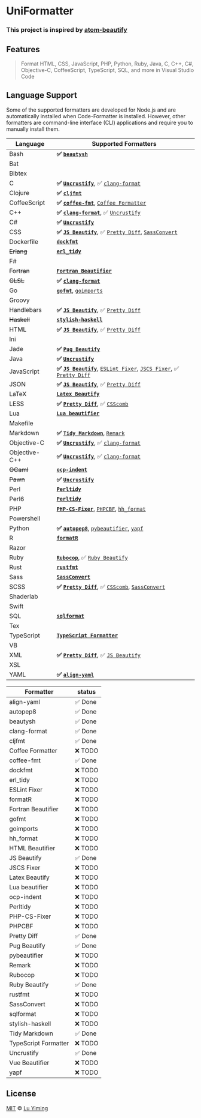 # UniFormatter

### This project is inspired by [atom-beautify](https://github.com/Glavin001/atom-beautify)

## Features

> Format HTML, CSS, JavaScript, PHP, Python, Ruby, Java, C, C++, C#, Objective-C, CoffeeScript, TypeScript, SQL, and more in Visual Studio Code

## Language Support

Some of the supported formatters are developed for Node.js and are automatically installed when Code-Formatter is installed. However, other formatters are command-line interface (CLI) applications and require you to manually install them.

| Language      | Supported Formatters                                                                                                                                             |
|---------------|------------------------------------------------------------------------------------------------------------------------------------------------------------------|
| Bash          | **:white_check_mark: [`beautysh`][beautysh]**                                                                                                                    |
| Bat           |                                                                                                                                                                  |
| Bibtex        |                                                                                                                                                                  |
| C             | **:white_check_mark: [`Uncrustify`][Uncrustify]**, :white_check_mark: [`clang-format`][clang-format]                                                             |
| Clojure       | **:white_check_mark: [`cljfmt`][cljfmt]**                                                                                                                        |
| CoffeeScript  | **:white_check_mark: [`coffee-fmt`][coffee-fmt]**, [`Coffee Formatter`][Coffee Formatter]                                                                        |
| C++           | **:white_check_mark: [`clang-format`][clang-format]**, :white_check_mark: [`Uncrustify`][Uncrustify]                                                             |
| C#            | **:white_check_mark: [`Uncrustify`][Uncrustify]**                                                                                                                |
| CSS           | **:white_check_mark: [`JS Beautify`][JS Beautify]**, :white_check_mark: [`Pretty Diff`][Pretty Diff], [`SassConvert`][SassConvert]                               |
| Dockerfile    | **[`dockfmt`][dockfmt]**                                                                                                                                         |
| ~~Erlang~~    | **[`erl_tidy`](http://erlang.org/doc/man/erl_tidy.html)**                                                                                                        |
| F#            |                                                                                                                                                                  |
| ~~Fortran~~   | **[`Fortran Beautifier`](https://www.gnu.org/software/emacs/)**                                                                                                  |
| ~~GLSL~~      | **:white_check_mark: [`clang-format`][clang-format]**                                                                                                            |
| Go            | **[`gofmt`](https://golang.org/cmd/gofmt/)**, [`goimports`][goimports]                                                                                           |
| Groovy        |                                                                                                                                                                  |
| Handlebars    | **:white_check_mark: [`JS Beautify`][JS Beautify]**, :white_check_mark: [`Pretty Diff`][Pretty Diff]                                                             |
| ~~Haskell~~   | **[`stylish-haskell`](https://github.com/jaspervdj/stylish-haskell)**                                                                                            |
| HTML          | **:white_check_mark: [`JS Beautify`][JS Beautify]**, :white_check_mark: [`Pretty Diff`][Pretty Diff]                                                             |
| Ini           |                                                                                                                                                                  |
| Jade          | **:white_check_mark: [`Pug Beautify`](https://github.com/vingorius/pug-beautify)**                                                                               |
| Java          | **:white_check_mark: [`Uncrustify`][Uncrustify]**                                                                                                                |
| JavaScript    | **:white_check_mark: [`JS Beautify`][JS Beautify]**, [`ESLint Fixer`][ESLint Fixer], [`JSCS Fixer`][JSCS Fixer], :white_check_mark: [`Pretty Diff`][Pretty Diff] |
| JSON          | **:white_check_mark: [`JS Beautify`][JS Beautify]**, :white_check_mark: [`Pretty Diff`][Pretty Diff]                                                             |
| LaTeX         | **[`Latex Beautify`][Latex Beautify]**                                                                                                                           |
| LESS          | **:white_check_mark: [`Pretty Diff`][Pretty Diff]**, :white_check_mark: [`CSScomb`][CSScomb]                                                                     |
| Lua           | **[`Lua beautifier`][Lua beautifier]**                                                                                                                           |
| Makefile      |                                                                                                                                                                  |
| Markdown      | **:white_check_mark: [`Tidy Markdown`][Tidy Markdown]**, [`Remark`](https://github.com/wooorm/remark)                                                            |
| Objective-C   | **:white_check_mark: [`Uncrustify`][Uncrustify]**, :white_check_mark: [`clang-format`][clang-format]                                                             |
| Objective-C++ | **:white_check_mark: [`Uncrustify`][Uncrustify]**, :white_check_mark: [`clang-format`][clang-format]                                                             |
| ~~OCaml~~     | **[`ocp-indent`](https://www.typerex.org/ocp-indent.html)**                                                                                                      |
| ~~Pawn~~      | **:white_check_mark: [`Uncrustify`][Uncrustify]**                                                                                                                |
| Perl          | **[`Perltidy`](http://perltidy.sourceforge.net/)**                                                                                                               |
| Perl6         | **[`Perltidy`](http://perltidy.sourceforge.net/)**                                                                                                               |
| PHP           | **[`PHP-CS-Fixer`][PHP-CS-Fixer]**, [`PHPCBF`][PHPCBF], [`hh_format`](http://hhvm.com/)                                                                          |
| Powershell    |                                                                                                                                                                  |
| Python        | **:white_check_mark: [`autopep8`][autopep8]**, [`pybeautifier`][pybeautifier], [`yapf`][yapf]                                                                    |
| R             | **[`formatR`](https://github.com/yihui/formatR)**                                                                                                                |
| Razor         |                                                                                                                                                                  |
| Ruby          | **[`Rubocop`](https://github.com/bbatsov/rubocop)**, :white_check_mark: [`Ruby Beautify`][Ruby Beautify]                                                         |
| Rust          | **[`rustfmt`](https://github.com/rust-lang-nursery/rustfmt)**                                                                                                    |
| Sass          | **[`SassConvert`][SassConvert]**                                                                                                                                 |
| SCSS          | **:white_check_mark: [`Pretty Diff`][Pretty Diff]**, :white_check_mark: [`CSScomb`][CSScomb], [`SassConvert`][SassConvert]                                       |
| Shaderlab     |                                                                                                                                                                  |
| Swift         |                                                                                                                                                                  |
| SQL           | **[`sqlformat`][sqlformat]**                                                                                                                                     |
| Tex           |                                                                                                                                                                  |
| TypeScript    | **[`TypeScript Formatter`][TypeScript Formatter]**                                                                                                               |
| VB            |                                                                                                                                                                  |
| XML           | **:white_check_mark: [`Pretty Diff`][Pretty Diff]**, :white_check_mark: [`JS Beautify`][JS Beautify]                                                             |
| XSL           |                                                                                                                                                                  |
| YAML          | **:white_check_mark: [`align-yaml`][align-yaml]**                                                                                                                |

| Formatter            | status                  |
|----------------------|-------------------------|
| align-yaml           | :white_check_mark: Done |
| autopep8             | :white_check_mark: Done |
| beautysh             | :white_check_mark: Done |
| clang-format         | :white_check_mark: Done |
| cljfmt               | :white_check_mark: Done |
| Coffee Formatter     | :x: TODO                |
| coffee-fmt           | :white_check_mark: Done |
| dockfmt              | :x: TODO                |
| erl_tidy             | :x: TODO                |
| ESLint Fixer         | :x: TODO                |
| formatR              | :x: TODO                |
| Fortran Beautifier   | :x: TODO                |
| gofmt                | :x: TODO                |
| goimports            | :x: TODO                |
| hh_format            | :x: TODO                |
| HTML Beautifier      | :x: TODO                |
| JS Beautify          | :white_check_mark: Done |
| JSCS Fixer           | :x: TODO                |
| Latex Beautify       | :x: TODO                |
| Lua beautifier       | :x: TODO                |
| ocp-indent           | :x: TODO                |
| Perltidy             | :x: TODO                |
| PHP-CS-Fixer         | :x: TODO                |
| PHPCBF               | :x: TODO                |
| Pretty Diff          | :white_check_mark: Done |
| Pug Beautify         | :white_check_mark: Done |
| pybeautifier         | :x: TODO                |
| Remark               | :x: TODO                |
| Rubocop              | :x: TODO                |
| Ruby Beautify        | :white_check_mark: Done |
| rustfmt              | :x: TODO                |
| SassConvert          | :x: TODO                |
| sqlformat            | :x: TODO                |
| stylish-haskell      | :x: TODO                |
| Tidy Markdown        | :white_check_mark: Done |
| TypeScript Formatter | :x: TODO                |
| Uncrustify           | :white_check_mark: Done |
| Vue Beautifier       | :x: TODO                |
| yapf                 | :x: TODO                |


## License

[MIT](LICENSE) © [Lu Yiming](https://github.com/luyiming)

[autopep8]: https://github.com/hhatto/autopep8
[Pretty Diff]: https://github.com/prettydiff/prettydiff
[Uncrustify]: https://github.com/uncrustify/uncrustify
[clang-format]: https://clang.llvm.org/docs/ClangFormat.html
[JS Beautify]: https://github.com/beautify-web/js-beautify
[Lua beautifier]: https://github.com/Glavin001/atom-beautify/blob/master/src/beautifiers/lua-beautifier/beautifier.coffee
[Vue Beautifier]: https://github.com/Glavin001/atom-beautify/blob/master/src/beautifiers/vue-beautifier.coffee
[SassConvert]: http://sass-lang.com/documentation/file.SASS_REFERENCE.html#syntax
[coffee-fmt]: https://github.com/sterpe/coffee-fmt
[Ruby Beautify]: https://github.com/erniebrodeur/ruby-beautify
[PHP-CS-Fixer]: https://github.com/FriendsOfPHP/PHP-CS-Fixer
[pybeautifier]: https://github.com/guyskk/pybeautifier
[ESLint Fixer]: https://github.com/eslint/eslint
[JSCS Fixer]: https://github.com/jscs-dev/node-jscs
[Tidy Markdown]: https://github.com/slang800/tidy-markdown
[goimports]: https://godoc.org/golang.org/x/tools/cmd/goimports
[CSScomb]: https://github.com/csscomb/csscomb.js
[TypeScript Formatter]: https://github.com/vvakame/typescript-formatter
[PHPCBF]: http://php.net/manual/en/install.php
[HTML Beautifier]: https://github.com/threedaymonk/htmlbeautifier
[Coffee Formatter]: https://github.com/Glavin001/Coffee-Formatter
[Latex Beautify]: https://github.com/cmhughes/latexindent.pl
[align-yaml]: https://github.com/jonschlinkert/align-yaml
[sqlformat]: https://github.com/andialbrecht/sqlparse
[beautysh]: https://github.com/bemeurer/beautysh
[cljfmt]: https://github.com/snoe/node-cljfmt
[yapf]: https://github.com/google/yapf
[dockfmt]: https://github.com/jessfraz/dockfmt